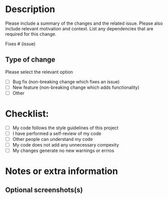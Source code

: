 # Description

Please include a summary of the changes and the related issue. Please also include relevant motivation and context. List any dependencies that are required for this change.

Fixes # (issue)

## Type of change

Please select the relevant option

- [ ] Bug fix (non-breaking change which fixes an issue)
- [ ] New feature (non-breaking change which adds functionality)
- [ ] Other

# Checklist:

- [ ] My code follows the style guidelines of this project
- [ ] I have performed a self-review of my code
- [ ] Other people can understand my code
- [ ] My code does not add any unnecessary compexity
- [ ] My changes generate no new warnings or errros

# Notes or extra information

## Optional screenshots(s)
